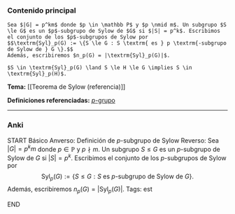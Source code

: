 ### Contenido principal

```ad-Formal
Sea $|G| = p^km$ donde $p \in \mathbb P$ y $p \nmid m$. Un subgrupo $S \le G$ es un $p$-subgrupo de Sylow de $G$ si $|S| = p^k$. Escribimos el conjunto de los $p$-subgrupos de Sylow por
$$\textrm{Syl}_p(G) := \{S \le G : S \textrm{ es } p \textrm{-subgrupo de Sylow de } G \}.$$
Además, escribiremos $n_p(G) = |\textrm{Syl}_p(G)|$.
```

```ad-note
$S \in \textrm{Syl}_p(G) \land S \le H \le G \implies S \in \textrm{Syl}_p(H)$.
```

**Tema:** [[Teorema de Sylow (referencia)]]

**Definiciones referenciadas:** [$p$-grupo](p-grupo)

---
### Anki

START
Básico
Anverso: Definición de $p$-subgrupo de Sylow
Reverso: Sea $|G| = p^km$ donde $p \in \mathbb P$ y $p \nmid m$. Un subgrupo $S \le G$ es un $p$-subgrupo de Sylow de $G$ si $|S| = p^k$. Escribimos el conjunto de los $p$-subgrupos de Sylow por
$$\textrm{Syl}_p(G) := \{S \le G : S \textrm{ es } p \textrm{-subgrupo de Sylow de } G \}.$$
Además, escribiremos $n_p(G) = |\textrm{Syl}_p(G)|$.
Tags: est
<!--ID: 1731931804846-->
END
